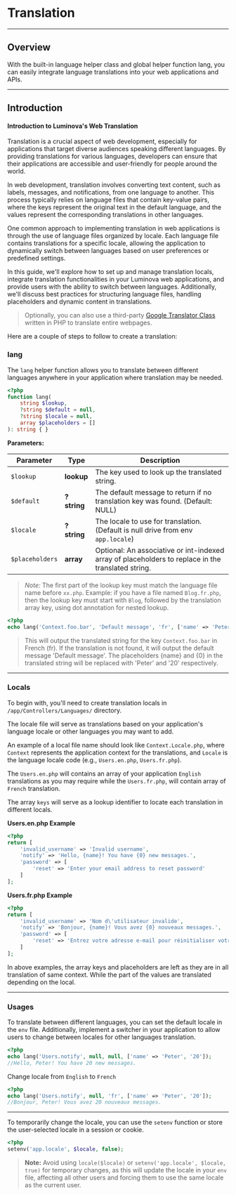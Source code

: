 # Translation

***

## Overview

With the built-in language helper class and global helper function lang, you can easily integrate language translations into your web applications and APIs.

***

## Introduction

#### Introduction to Luminova's Web Translation

Translation is a crucial aspect of web development, especially for applications that target diverse audiences speaking different languages. By providing translations for various languages, developers can ensure that their applications are accessible and user-friendly for people around the world.

In web development, translation involves converting text content, such as labels, messages, and notifications, from one language to another. This process typically relies on language files that contain key-value pairs, where the keys represent the original text in the default language, and the values represent the corresponding translations in other languages.

One common approach to implementing translation in web applications is through the use of language files organized by locale. Each language file contains translations for a specific locale, allowing the application to dynamically switch between languages based on user preferences or predefined settings.

In this guide, we'll explore how to set up and manage translation locals, integrate translation functionalities in your Luminova web applications, and provide users with the ability to switch between languages. Additionally, we'll discuss best practices for structuring language files, handling placeholders and dynamic content in translations.

> Optionally, you can also use a third-party [Google Translator Class](https://github.com/peterujah/php-google-translator) written in PHP to translate entire webpages.

Here are a couple of steps to follow to create a translation:

### lang

The `lang` helper function allows you to translate between different languages anywhere in your application where translation may be needed.

```php
<?php
function lang(
    string $lookup,
    ?string $default = null,
    ?string $locale = null,
    array $placeholders = []
): string { }
```

**Parameters:**

| Parameter | Type | Description |
|-----------|------|-------------|
| `$lookup` | **lookup** | The key used to look up the translated string. |
| `$default` | **?string** | The default message to return if no translation key was found. (Default: NULL) |
| `$locale` | **?string** | The locale to use for translation. (Default is null drive from env `app.locale`)
| `$placeholders` | **array** | Optional: An associative or int-indexed array of placeholders to replace in the translated string. |

> *Note:*
> The first part of the lookup key must match the language file name before `xx.php`.
> Example: if you have a file named `Blog.fr.php`, then the lookup key must start with `Blog`, followed by the translation array key, using dot annotation for nested lookup.
		
```php 
<?php 
echo lang('Context.foo.bar', 'Default message', 'fr', ['name' => 'Peter', '20']);
```

> This will output the translated string for the key `Context.foo.bar` in French (fr). 
> If the translation is not found, it will output the default message 'Default message'. 
> The placeholders {name} and {0} in the translated string will be replaced with 'Peter' and '20' respectively.

***

### Locals

To begin with, you'll need to create translation locals in `/app/Controllers/Languages/` directory. 

The locale file will serve as translations based on your application's language locale or other languages you may want to add. 

An example of a local file name should look like `Context.Locale.php`, where `Context` represents the application context for the translations, and `Locale` is the language locale code (e.g., `Users.en.php`, `Users.fr.php`).

The `Users.en.php` will contains an array of your application `English` translations as you may require while the `Users.fr.php`, will contain array of `French` translation.

The array `keys` will serve as a lookup identifier to locate each translation in different locals. 

**Users.en.php Example**

```php
<?php
return [
    'invalid_username' => 'Invalid username',
    'notify' => 'Hello, {name}! You have {0} new messages.',
	'password' => [
    	'reset' => 'Enter your email address to reset password'
	]
];
```

**Users.fr.php Example**

```php
<?php
return [
    'invalid_username' => 'Nom d\'utilisateur invalide',
    'notify' => 'Bonjour, {name}! Vous avez {0} nouveaux messages.',
    'password' => [
    	'reset' => 'Entrez votre adresse e-mail pour réinitialiser votre mot de passe'
	]
];
```

In above examples, the array keys and placeholders are left as they are in all translation of same context. While the part of the values are translated depending on the local.

***

### Usages

To translate between different languages, you can set the default locale in the `env` file. Additionally, implement a switcher in your application to allow users to change between locales for other languages translation.

```php
<?php 
echo lang('Users.notify', null, null, ['name' => 'Peter', '20']);
//Hello, Peter! You have 20 new messages.
```

Change locale from `English` to `French`
```php 
<?php 
echo lang('Users.notify', null, 'fr', ['name' => 'Peter', '20']);
//Bonjour, Peter! Vous avez 20 nouveaux messages.
```

****

To temporarily change the locale, you can use the `setenv` function or store the user-selected locale in a session or cookie.

```php
<?php
setenv('app.locale', $locale, false);
```

> **Note:** 
> Avoid using `locale($locale)` or `setenv('app.locale', $locale, true)` for temporary changes, as this will update the locale in your `env` file, affecting all other users and forcing them to use the same locale as the current user.